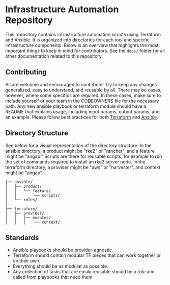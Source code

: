 # Infrastructure Automation Repository

This repository contains infrastructure automation scripts using Terraform and Ansible. It is organized into directories for each tool and specific infrastructure components. Below is an overview that highlights the most important things to keep in mind for contributors. See the `docs/` folder for all other documentation related to this repository.

## Contributing

All are welcome and encouraged to contribute! Try to keep any changes generalized, easy to understand, and reusable by all. There may be cases, however, where some specifics are required. In these cases, make sure to include yourself or your team in the CODEOWNERS file for the necessary path. Any new ansible playbook or terraform module should have a README that explains usage, including input params, output params, and an example. Please follow best practices for both [Terraform](https://developer.hashicorp.com/terraform/language/style) and [Ansible](https://docs.ansible.com/ansible/latest/tips_tricks/ansible_tips_tricks.html).

## Directory Structure

See below for a visual representation of the directory structure. In the ansible directory, a product might be "rke2" or "rancher", and a feature might be "airgap." Scripts are there for reusable scripts, for example to run the set of commands required to install an rke2 server node. In the terraform directory, a provider might be "aws" or "harvester", and context might be "airgap".

```
├── ansible/
│   ├── product/
│   │   └── feature/
│   │       └── scripts/
│   └── roles/
│       
├── terraform/
│   ├── provider/
│   │   ├── modules/
│   │   │   └── context/
```

## Standards
- Ansible playbooks should be provider-agnostic.
- Terraform should contain modular TF pieces that can work together or on their own.
- Everything should be as modular as possible.
- Any collection of tasks that are easily reusable should be a *role* and called from playbooks that need them
